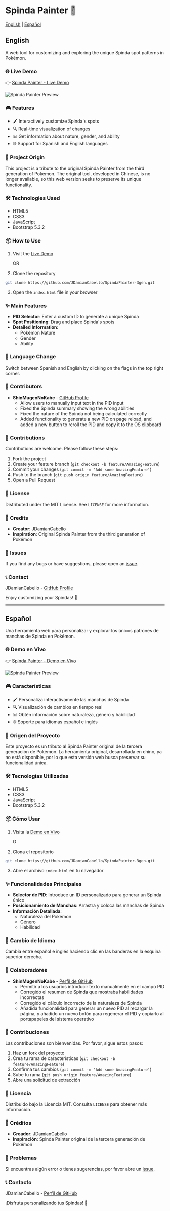 # Spinda Painter 🐼

[English](#english) | [Español](#español)

## English

A web tool for customizing and exploring the unique Spinda spot patterns in Pokémon.

### 🌐 Live Demo

👉 [Spinda Painter - Live Demo](https://jdamiancabello.github.io/SpindaPainter-3gen/)

![Spinda Painter Preview](/screenshot.png)

### 🎮 Features

- 🖌️ Interactively customize Spinda's spots
- 🔍 Real-time visualization of changes
- 📊 Get information about nature, gender, and ability
- 🌐 Support for Spanish and English languages

### 🚀 Project Origin

This project is a tribute to the original Spinda Painter from the third generation of Pokémon. The original tool, developed in Chinese, is no longer available, so this web version seeks to preserve its unique functionality.

### 🛠️ Technologies Used

- HTML5
- CSS3
- JavaScript
- Bootstrap 5.3.2

### 📦 How to Use

1. Visit the [Live Demo](https://jdamiancabello.github.io/SpindaPainter-3gen/)
   
   OR

2. Clone the repository
```bash
git clone https://github.com/JDamianCabello/SpindaPainter-3gen.git
```

3. Open the `index.html` file in your browser

### ✨ Main Features

- **PID Selector**: Enter a custom ID to generate a unique Spinda
- **Spot Positioning**: Drag and place Spinda's spots
- **Detailed Information**: 
  - Pokémon Nature
  - Gender
  - Ability

### 🌈 Language Change

Switch between Spanish and English by clicking on the flags in the top right corner.

### 👥 Contributors

- **ShinMugenNoKabe** - [GitHub Profile](https://github.com/ShinMugenNoKabe)
  - Allow users to manually input text in the PID input
  - Fixed the Spinda summary showing the wrong abilities
  - Fixed the nature of the Spinda not being calculated correctly
  - Added functionality to generate a new PID on page reload, and added a new button to reroll the PID and copy it to the OS clipboard

### 🤝 Contributions

Contributions are welcome. Please follow these steps:

1. Fork the project
2. Create your feature branch (`git checkout -b feature/AmazingFeature`)
3. Commit your changes (`git commit -m 'Add some AmazingFeature'`)
4. Push to the branch (`git push origin feature/AmazingFeature`)
5. Open a Pull Request

### 📄 License

Distributed under the MIT License. See `LICENSE` for more information.

### 🎨 Credits

- **Creator**: JDamianCabello
- **Inspiration**: Original Spinda Painter from the third generation of Pokémon

### 🐛 Issues

If you find any bugs or have suggestions, please open an [issue](https://github.com/JDamianCabello/SpindaPainter-3gen/issues).

### 📞 Contact

JDamianCabello - [GitHub Profile](https://github.com/JDamianCabello)

Enjoy customizing your Spindas! 🎉

---

## Español

Una herramienta web para personalizar y explorar los únicos patrones de manchas de Spinda en Pokémon.

### 🌐 Demo en Vivo

👉 [Spinda Painter - Demo en Vivo](https://jdamiancabello.github.io/SpindaPainter-3gen/)

![Spinda Painter Preview](/screenshot.png)

### 🎮 Características

- 🖌️ Personaliza interactivamente las manchas de Spinda
- 🔍 Visualización de cambios en tiempo real
- 📊 Obtén información sobre naturaleza, género y habilidad
- 🌐 Soporte para idiomas español e inglés

### 🚀 Origen del Proyecto

Este proyecto es un tributo al Spinda Painter original de la tercera generación de Pokémon. La herramienta original, desarrollada en chino, ya no está disponible, por lo que esta versión web busca preservar su funcionalidad única.

### 🛠️ Tecnologías Utilizadas

- HTML5
- CSS3
- JavaScript
- Bootstrap 5.3.2

### 📦 Cómo Usar

1. Visita la [Demo en Vivo](https://jdamiancabello.github.io/SpindaPainter-3gen/)
   
   O

2. Clona el repositorio
```bash
git clone https://github.com/JDamianCabello/SpindaPainter-3gen.git
```

3. Abre el archivo `index.html` en tu navegador

### ✨ Funcionalidades Principales

- **Selector de PID**: Introduce un ID personalizado para generar un Spinda único
- **Posicionamiento de Manchas**: Arrastra y coloca las manchas de Spinda
- **Información Detallada**: 
  - Naturaleza del Pokémon
  - Género
  - Habilidad

### 🌈 Cambio de Idioma

Cambia entre español e inglés haciendo clic en las banderas en la esquina superior derecha.

### 👥 Colaboradores

- **ShinMugenNoKabe** - [Perfil de GitHub](https://github.com/ShinMugenNoKabe)
  - Permitir a los usuarios introducir texto manualmente en el campo PID
  - Corregido el resumen de Spinda que mostraba habilidades incorrectas
  - Corregido el cálculo incorrecto de la naturaleza de Spinda
  - Añadida funcionalidad para generar un nuevo PID al recargar la página, y añadido un nuevo botón para regenerar el PID y copiarlo al portapapeles del sistema operativo

### 🤝 Contribuciones

Las contribuciones son bienvenidas. Por favor, sigue estos pasos:

1. Haz un fork del proyecto
2. Crea tu rama de características (`git checkout -b feature/AmazingFeature`)
3. Confirma tus cambios (`git commit -m 'Add some AmazingFeature'`)
4. Sube tu rama (`git push origin feature/AmazingFeature`)
5. Abre una solicitud de extracción

### 📄 Licencia

Distribuido bajo la Licencia MIT. Consulta `LICENSE` para obtener más información.

### 🎨 Créditos

- **Creador**: JDamianCabello
- **Inspiración**: Spinda Painter original de la tercera generación de Pokémon

### 🐛 Problemas

Si encuentras algún error o tienes sugerencias, por favor abre un [issue](https://github.com/JDamianCabello/SpindaPainter-3gen/issues).

### 📞 Contacto

JDamianCabello - [Perfil de GitHub](https://github.com/JDamianCabello)

¡Disfruta personalizando tus Spindas! 🎉
